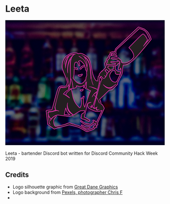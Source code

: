# Leeta

![Leeta](images/leetalogo-readme.png)

Leeta - bartender Discord bot written for Discord Community Hack Week 2019

## Credits

* Logo silhouette graphic from [Great Dane Graphics](https://www.greatdanegraphics.com/female-bartender)
* Logo background from [Pexels, photographer Chris F](https://www.pexels.com/@chris-f-38966)
* 